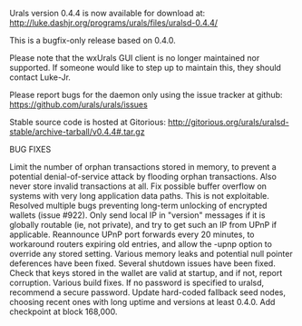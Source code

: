 Urals version 0.4.4 is now available for download at:
http://luke.dashjr.org/programs/urals/files/uralsd-0.4.4/

This is a bugfix-only release based on 0.4.0.

Please note that the wxUrals GUI client is no longer maintained nor supported. If someone would like to step up to maintain this, they should contact Luke-Jr.

Please report bugs for the daemon only using the issue tracker at github:
https://github.com/urals/urals/issues

Stable source code is hosted at Gitorious:
http://gitorious.org/urals/uralsd-stable/archive-tarball/v0.4.4#.tar.gz

BUG FIXES

Limit the number of orphan transactions stored in memory, to prevent a potential denial-of-service attack by flooding orphan transactions. Also never store invalid transactions at all.
Fix possible buffer overflow on systems with very long application data paths. This is not exploitable.
Resolved multiple bugs preventing long-term unlocking of encrypted wallets (issue #922).
Only send local IP in "version" messages if it is globally routable (ie, not private), and try to get such an IP from UPnP if applicable.
Reannounce UPnP port forwards every 20 minutes, to workaround routers expiring old entries, and allow the -upnp option to override any stored setting.
Various memory leaks and potential null pointer deferences have been
fixed.
Several shutdown issues have been fixed.
Check that keys stored in the wallet are valid at startup, and if not,
report corruption.
Various build fixes.
If no password is specified to uralsd, recommend a secure password.
Update hard-coded fallback seed nodes, choosing recent ones with long uptime and versions at least 0.4.0.
Add checkpoint at block 168,000.

